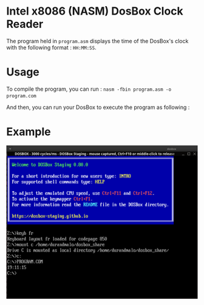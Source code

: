 # Intel x8086 (NASM) DosBox Clock Reader

The program held in `program.asm` displays the time of the DosBox's clock with the following format : `HH:MM:SS`.

# Usage

To compile the program, you can run :
`nasm -fbin program.asm -o program.com`

And then, you can run your DosBox to execute the program as following :

# Example

![assets/dosbox.png](assets/dosbox.png)
